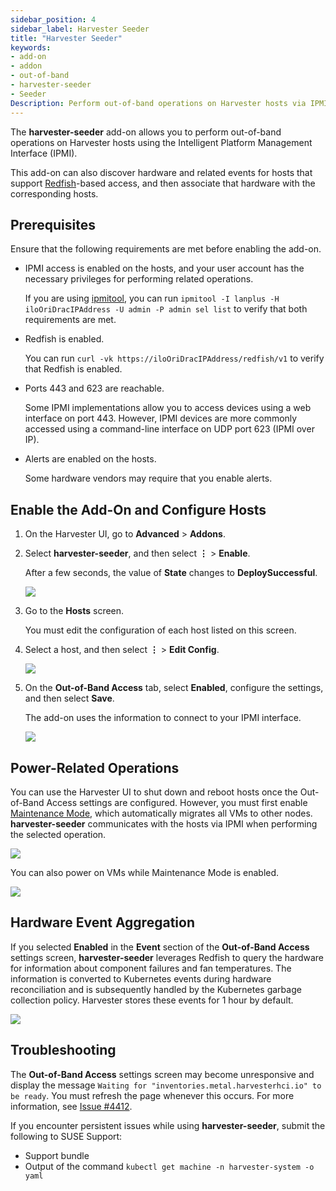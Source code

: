 ```yaml
---
sidebar_position: 4
sidebar_label: Harvester Seeder
title: "Harvester Seeder"
keywords:
- add-on
- addon
- out-of-band
- harvester-seeder
- Seeder
Description: Perform out-of-band operations on Harvester hosts via IPMI and discover hardware events via Redfish
---
```


<head>
  <link rel="canonical" href="https://docs.harvesterhci.io/v1.5/advanced/addons/seeder"/>
</head>

The **harvester-seeder** add-on allows you to perform out-of-band operations on Harvester hosts using the Intelligent Platform Management Interface (IPMI).

This add-on can also discover hardware and related events for hosts that support [Redfish](https://www.dmtf.org/standards/redfish)-based access, and then associate that hardware with the corresponding hosts.

## Prerequisites

Ensure that the following requirements are met before enabling the add-on.

- IPMI access is enabled on the hosts, and your user account has the necessary privileges for performing related operations.

    If you are using [ipmitool](https://github.com/ipmitool/ipmitool), you can run `ipmitool -I lanplus -H iloOriDracIPAddress -U admin -P admin sel list` to verify that both requirements are met.

- Redfish is enabled.

    You can run `curl -vk https://iloOriDracIPAddress/redfish/v1` to verify that Redfish is enabled.

- Ports 443 and 623 are reachable.

    Some IPMI implementations allow you to access devices using a web interface on port 443. However, IPMI devices are more commonly accessed using a command-line interface on UDP port 623 (IPMI over IP).

- Alerts are enabled on the hosts.

    Some hardware vendors may require that you enable alerts.

## Enable the Add-On and Configure Hosts

1. On the Harvester UI, go to **Advanced** > **Addons**.

1. Select **harvester-seeder**, and then select **⋮** > **Enable**.

    After a few seconds, the value of **State** changes to **DeploySuccessful**.

    ![](/img/v1.2/vm-import-controller/EnableAddon.png)

1. Go to the **Hosts** screen.

    You must edit the configuration of each host listed on this screen.

1. Select a host, and then select **⋮** > **Edit Config**.

    ![](/img/v1.2/seeder/EditConfig.png)

1. On the **Out-of-Band Access** tab, select **Enabled**, configure the settings, and then select **Save**.

    The add-on uses the information to connect to your IPMI interface.

    ![](/img/v1.2/seeder/OutOfBandAccess.png)

## Power-Related Operations

You can use the Harvester UI to shut down and reboot hosts once the Out-of-Band Access settings are configured. However, you must first enable [Maintenance Mode](../../host/host.md#node-maintenance), which automatically migrates all VMs to other nodes. **harvester-seeder** communicates with the hosts via IPMI when performing the selected operation.

![](/img/v1.2/seeder/ShutdownReboot.png)

You can also power on VMs while Maintenance Mode is enabled.

![](/img/v1.2/seeder/PowerOn.png)

## Hardware Event Aggregation

If you selected **Enabled** in the **Event** section of the **Out-of-Band Access** settings screen, **harvester-seeder** leverages Redfish to query the hardware for information about component failures and fan temperatures. The information is converted to Kubernetes events during hardware reconciliation and is subsequently handled by the Kubernetes garbage collection policy. Harvester stores these events for 1 hour by default.

![](/img/v1.2/seeder/HardwareEvents.png)

## Troubleshooting

The **Out-of-Band Access** settings screen may become unresponsive and display the message `Waiting for "inventories.metal.harvesterhci.io" to be ready`. You must refresh the page whenever this occurs. For more information, see [Issue #4412](https://github.com/harvester/harvester/issues/4412).

If you encounter persistent issues while using **harvester-seeder**, submit the following to SUSE Support:

- Support bundle
- Output of the command `kubectl get machine -n harvester-system -o yaml`
